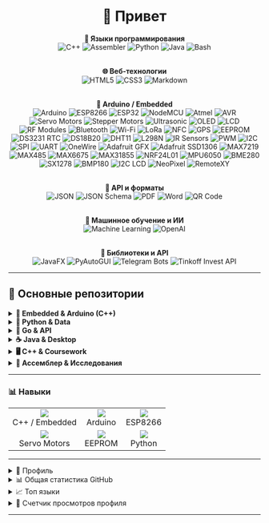 <h1 align="center">👋 Привет </h1>
<div align="center">

  <!-- ЯЗЫКИ -->
  <strong>🧠 Языки программирования</strong><br/>
  <img src="https://img.shields.io/badge/C%2B%2B-00599C?style=flat&logo=c%2B%2B" alt="C++"/>
  <img src="https://img.shields.io/badge/Assembler-DA1884?style=flat" alt="Assembler"/>
  <img src="https://img.shields.io/badge/Python-3776AB?style=flat&logo=python&logoColor=white" alt="Python"/>
  <img src="https://img.shields.io/badge/Java-007396?style=flat&logo=java&logoColor=white" alt="Java"/>
  <img src="https://img.shields.io/badge/Bash-4EAA25?style=flat&logo=gnu-bash&logoColor=white" alt="Bash"/>
  <br/><br/>

  <!-- ВЕБ -->
  <strong>🌐 Веб-технологии</strong><br/>
  <img src="https://img.shields.io/badge/HTML5-E34F26?style=flat&logo=html5&logoColor=white" alt="HTML5"/>
  <img src="https://img.shields.io/badge/CSS3-1572B6?style=flat&logo=css3&logoColor=white" alt="CSS3"/>
  <img src="https://img.shields.io/badge/Markdown-000000?style=flat&logo=markdown&logoColor=white" alt="Markdown"/>
  <br/><br/>

  <!-- АРДУИНО -->
  <strong>🔩 Arduino / Embedded</strong><br/>
  <img src="https://img.shields.io/badge/Arduino-00979D?style=flat&logo=arduino&logoColor=white" alt="Arduino"/>
  <img src="https://img.shields.io/badge/ESP8266-4C4C4C?style=flat&logo=espressif&logoColor=white" alt="ESP8266"/>
  <img src="https://img.shields.io/badge/ESP32-2C6BED?style=flat&logo=espressif&logoColor=white" alt="ESP32"/>
  <img src="https://img.shields.io/badge/NodeMCU-0078A8?style=flat&logo=nodemcu&logoColor=white" alt="NodeMCU"/>
  <img src="https://img.shields.io/badge/Atmel-ED1C24?style=flat&logo=atmel&logoColor=white" alt="Atmel"/>
  <img src="https://img.shields.io/badge/AVR-0052CC?style=flat&logo=avr&logoColor=white" alt="AVR"/>
  <img src="https://img.shields.io/badge/ServoMotors-grey?style=flat" alt="Servo Motors"/>
  <img src="https://img.shields.io/badge/StepperMotors-FF5733?style=flat" alt="Stepper Motors"/>
  <img src="https://img.shields.io/badge/Ultrasonic-FFC107?style=flat" alt="Ultrasonic"/>
  <img src="https://img.shields.io/badge/OLED-000000?style=flat&logo=monochrome" alt="OLED"/>
  <img src="https://img.shields.io/badge/LCD-007ACC?style=flat&logo=monochrome" alt="LCD"/>
  <img src="https://img.shields.io/badge/RF_Modules-007ACC?style=flat" alt="RF Modules"/>
  <img src="https://img.shields.io/badge/Bluetooth-2AA2C9?style=flat&logo=bluetooth&logoColor=white" alt="Bluetooth"/>
  <img src="https://img.shields.io/badge/Wi-Fi-FF6C37?style=flat&logo=wifi&logoColor=white" alt="Wi-Fi"/>
  <img src="https://img.shields.io/badge/LoRa-2F4F4F?style=flat" alt="LoRa"/>
  <img src="https://img.shields.io/badge/NFC-3DDC84?style=flat" alt="NFC"/>
  <img src="https://img.shields.io/badge/GPS-008080?style=flat" alt="GPS"/>
  <img src="https://img.shields.io/badge/EEPROM-555555?style=flat" alt="EEPROM"/>
  <img src="https://img.shields.io/badge/DS3231_RTC-6C7A89?style=flat" alt="DS3231 RTC"/>
  <img src="https://img.shields.io/badge/DS18B20-FF69B4?style=flat" alt="DS18B20"/>
  <img src="https://img.shields.io/badge/DHT11-F88379?style=flat" alt="DHT11"/>
  <img src="https://img.shields.io/badge/L298N-007ACC?style=flat" alt="L298N"/>
  <img src="https://img.shields.io/badge/IR_Sensors-000000?style=flat" alt="IR Sensors"/>
  <img src="https://img.shields.io/badge/PWM-FF4500?style=flat" alt="PWM"/>
  <img src="https://img.shields.io/badge/I2C-FF6C37?style=flat" alt="I2C"/>
  <img src="https://img.shields.io/badge/SPI-003A70?style=flat" alt="SPI"/>
  <img src="https://img.shields.io/badge/UART-4D4D4D?style=flat" alt="UART"/>
  <img src="https://img.shields.io/badge/OneWire-000000?style=flat" alt="OneWire"/>
  <img src="https://img.shields.io/badge/Adafruit_GFX-00A4E0?style=flat" alt="Adafruit GFX"/>
  <img src="https://img.shields.io/badge/Adafruit_SSD1306-000000?style=flat" alt="Adafruit SSD1306"/>
  <img src="https://img.shields.io/badge/MAX7219-FF0000?style=flat" alt="MAX7219"/>
  <img src="https://img.shields.io/badge/MAX485-0078D7?style=flat" alt="MAX485"/>
  <img src="https://img.shields.io/badge/MAX6675-008080?style=flat" alt="MAX6675"/>
  <img src="https://img.shields.io/badge/MAX31855-8B0000?style=flat" alt="MAX31855"/>
  <img src="https://img.shields.io/badge/NRF24L01-4B0082?style=flat" alt="NRF24L01"/>
  <img src="https://img.shields.io/badge/MPU6050-800080?style=flat" alt="MPU6050"/>
  <img src="https://img.shields.io/badge/BME280-008B8B?style=flat" alt="BME280"/>
  <img src="https://img.shields.io/badge/SX1278-483D8B?style=flat" alt="SX1278"/>
  <img src="https://img.shields.io/badge/BMP180-0053A0?style=flat" alt="BMP180"/>
  <img src="https://img.shields.io/badge/I2C_LCD-007ACC?style=flat" alt="I2C LCD"/>
  <img src="https://img.shields.io/badge/NeoPixel-FF1493?style=flat" alt="NeoPixel"/>
  <img src="https://img.shields.io/badge/RemoteXY-1E90FF?style=flat" alt="RemoteXY"/>
  <br/><br/>

  <!-- API / ФОРМАТЫ -->
  <strong>🧩 API и форматы</strong><br/>
  <img src="https://img.shields.io/badge/JSON-000000?style=flat&logo=json&logoColor=white" alt="JSON"/>
  <img src="https://img.shields.io/badge/JSON_Schema-000000?style=flat&logo=json&logoColor=white" alt="JSON Schema"/>
  <img src="https://img.shields.io/badge/PDF-FF0000?style=flat&logo=adobepdf&logoColor=white" alt="PDF"/>
  <img src="https://img.shields.io/badge/Word-2B579A?style=flat&logo=microsoftword&logoColor=white" alt="Word"/>
  <img src="https://img.shields.io/badge/QR_Code-000000?style=flat&logo=qr-code&logoColor=white" alt="QR Code"/>
  <br/><br/>

  <!-- ML / ИИ -->
  <strong>🧠 Машинное обучение и ИИ</strong><br/>
  <img src="https://img.shields.io/badge/Machine_Learning-FF6F61?style=flat&logo=tensorflow&logoColor=white" alt="Machine Learning"/>
  <img src="https://img.shields.io/badge/OpenAI-412991?style=flat&logo=openai&logoColor=white" alt="OpenAI"/>
  <br/><br/>

  <!-- Инструменты / Фреймворки -->
  <strong>🔧 Библиотеки и API</strong><br/>
  <img src="https://img.shields.io/badge/JavaFX-2C2255?style=flat" alt="JavaFX"/>
  <img src="https://img.shields.io/badge/PyAutoGUI-FFA500?style=flat" alt="PyAutoGUI"/>
  <img src="https://img.shields.io/badge/Telegram_Bots-0088CC?style=flat&logo=telegram&logoColor=white" alt="Telegram Bots"/>
  <img src="https://img.shields.io/badge/Tinkoff_Invest_API-0C2C84?style=flat" alt="Tinkoff Invest API"/>

</div>




---

## 🚀 Основные репозитории

<details>
<summary><strong>🔧 Embedded & Arduino (C++)</strong></summary>

- **🔗 [Arduino-Line-Following-Robot-with-Loading-Unloading-Mechanism](https://github.com/rembov/Arduino-Line-Following-Robot-with-Loading-Unloading-Mechanism)**  
  Четырёхсенсорный **робот-следопыт** с сервоприводом для загрузки/выгрузки и автоматическим возвращением на базу.
  
- **🔗 [SmartTempControl-ESP8266](https://github.com/rembov/SmartTempControl-ESP8266)**  
  Умная **система контроля температуры** на базе ESP8266.
  
- **🔗 [Arduino-Multi-Sensor-Wireless-Monitoring-System](https://github.com/rembov/Arduino-Multi-Sensor-Wireless-Monitoring-System)**  
  **Беспроводная сеть датчиков** (температуры, влажности и пр.) с передачей данных по RF-модулю.

- **🔗 [Arduino-Sensor-Monitoring-System](https://github.com/rembov/Arduino-Sensor-Monitoring-System)**  
  Локальный мониторинг показаний нескольких датчиков с выводом в **Serial**.

- **🔗 [ESPThermoBot](https://github.com/rembov/ESPThermoBot)**  
  **Умный термостат** на ESP8266 с веб‑интерфейсом: чтение температуры, управление реле и логирование.

- **🔗 [Arduino-3D-Cube-OLED](https://github.com/rembov/Arduino-3D-Cube-OLED)**  
  Анимация вращающегося **3D-куба** на OLED‑дисплее.
  
- **🔗 [FeederController](https://github.com/rembov/FeederController)**  
  Интеллектуальная автокормушка на базе **Arduino Uno** с возможностью планировать до 10 кормлений, ручным управлением через меню и синхронизацией времени с модулем **RTC DS3231**.

- **🔗 [ESP8266-SmartHome-Telegram-Bot](https://github.com/rembov/ESP8266-SmartHome-Telegram-Bot)**  
  **Смарт‑дом** на ESP8266 с управлением через Telegram‑бота, работа с датчиками и реле.

- **🔗 [Arduino-Relay-Control-with-Encoder-and-OLED-Menu](https://github.com/rembov/Arduino-Relay-Control-with-Encoder-and-OLED-Menu)**  
  Управление **реле** через энкодер и **OLED‑меню**: навигация по пунктам, сохранение настроек.

- **🔗 [arduino-test-app](https://github.com/rembov/arduino-test-app)**  
  Набор **утилитных скетчей** для проверки моторов, светодиодов, датчиков и интерфейсов.

- **🔗 [advanced-line-follower-dragster](https://github.com/rembov/advanced-line-follower-dragster)**  
  **Скоростной линейный робот-драгстер** с тонкой PID‑настройкой, автокалибровкой.

- **🔗 [line-follower-octoliner-pid](https://github.com/rembov/line-follower-octoliner-pid)**  
  Линейный робот с **датчиком Octoliner** и реализованным **PID-регулятором** для точного следования по линии и стабильного прохождения поворотов.

- **🔗 [bmp180-neopixel-remote](https://github.com/rembov/bmp180-neopixel-remote)**  
  Скетч для Arduino: считывает температуру и давление с BMP180, выводит на I²C LCD, управляет NeoPixel и передаёт данные через HC-05.

- **🔗 [ULN2003-Stepper-Control](https://github.com/rembov/ULN2003-Stepper-Control)**  
  Управление шаговым двигателем **28BYJ-48** через драйвер **ULN2003**, с настройкой **скорости** и **направления** вращения через **энкодер**, выводом данных на **OLED-дисплей** SSD1306.

- **🔗 [ESP8266-Water-Turbidity-Sensor](https://github.com/rembov/ESP8266-Water-Turbidity-Sensor)**  
  Измерение мутности воды и публикация данных через MQTT.

- **🔗 [Tuya Pulse Counter](https://github.com/rembov/tuya-pulse-counter)**<br>
  Передача данных **счётчиков** на базе ESP8266 с поддержкой платформы **Tuya**.

</details>

<details>
<summary><strong>🐍 Python & Data</strong></summary>

- **🔗 [ai-lesson](https://github.com/rembov/ai-lesson)**  
  Учебные примеры по **машинному обучению** и **нейросетям**: классификация, регрессия, обучение моделей.

- **🔗 [docpc](https://github.com/rembov/docpc)**  
  Пакетная обработка документов: парсинг, конвертация в PDF/Word, извлечение текста.

- **🔗 [qr-printer](https://github.com/rembov/qr-printer)**  
  Консольный **генератор QR‑кодов** с настройками размера и формата.

- **🔗 [python-clicker](https://github.com/rembov/python-clicker)**  
  Автоматизация кликов мыши и клавиатуры через Python‑скрипт.

</details>

<details>
<summary><strong>🐹 Go & API</strong></summary>

- **🔗 [apicpt](https://github.com/rembov/apicpt)**  
  Клиент для работы с **OpenAI API** (ChatGPT) на Go: обёртка запросов и обработка ответов.

- **🔗 [go-struct](https://github.com/rembov/go-struct)**  
  Генератор Go‑структур по JSON‑схемам: упрощает работу с динамическими данными.

- **🔗 [proof-of-the-Collatz-conjecture-go-](https://github.com/rembov/proof-of-the-Collatz-conjecture-go-)**  
  Эксперименты с **гипотезой Коллатца** на Go.

</details>

<details>
<summary><strong>☕ Java & Desktop</strong></summary>

- **🔗 [bitva-za-stakan-vody](https://github.com/rembov/bitva-za-stakan-vody)**  
  Настольная игра «**Битва за стакан воды**» на JavaFX.

- **🔗 [java-black](https://github.com/rembov/java-black)**  
  Консольная игра «Чёрный Ящик» с угадыванием чисел.

- **🔗 [java-oop-with-time](https://github.com/rembov/java-oop-with-time)**  
  Демонстрация **ООП** в Java: управление временем создания и модификации объектов.

- **🔗 [java-shell-sort](https://github.com/rembov/java-shell-sort)**  
  Алгоритм **сортировки Шелла** с замерами производительности.

- **🔗 [java-selection-sort](https://github.com/rembov/java-selection-sort)**  
  Сортировка выбором с консольной визуализацией.

</details>

<details>
<summary><strong>🖥️ C++ & Coursework</strong></summary>

- **🔗 [calculator-kursach](https://github.com/rembov/calculator-kursach)**  
  Консольный **калькулятор** для курсового проекта.

- **🔗 [kursach-logic](https://github.com/rembov/kursach-logic)**  
  Логические схемы и симуляции на C++ для цифровой логики.

- **🔗 [algollabs](https://github.com/rembov/algollabs)**  
  Лабораторные работы по алгоритмам: графы, деревья, сортировки и поиск.

</details>

<details>
<summary><strong>📐 Ассемблер & Исследования</strong></summary>

- **🔗 [Calculating-a-formula-in-assembler](https://github.com/rembov/Calculating-a-formula-in-assembler)**  
  Вычисление математической формулы на ассемблере x86.

- **🔗 [Frequency-response-and-phase-response](https://github.com/rembov/Frequency-response-and-phase-response)**  
  Скрипты на Python для расчёта АЧХ и ФЧХ аналоговых схем.

- **🔗 [proof-of-the-Collatz-conjecture](https://github.com/rembov/proof-of-the-Collatz-conjecture)**  
  Эксперименты с последовательностями Коллатца на Python.

- **🔗 [x0](https://github.com/rembov/x0)**  
  Исследовательский скрипт для изучения поведения функций и последовательностей.

- **🔗 [tink-invest-share-info](https://github.com/rembov/tink-invest-share-info)**  
  Актуальные котировки и информация о бумагах через **Tinkoff Invest API**.
</details>

---

### 📊 Навыки

<table>
  <tr>
    <td align="center"><img src="https://img.shields.io/badge/Embedded-C%2B%2B-blue?style=flat&logo=c%2B%2B" /><br/>C++ / Embedded</td>
    <td align="center"><img src="https://img.shields.io/badge/Arduino-00979D?style=flat&logo=arduino&logoColor=white" /><br/>Arduino</td>
    <td align="center"><img src="https://img.shields.io/badge/ESP8266-black?style=flat&logo=espressif&logoColor=white" /><br/>ESP8266</td>
  </tr>
  <tr>
    <td align="center"><img src="https://img.shields.io/badge/Servo-grey?style=flat" /><br/>Servo Motors</td>
    <td align="center"><img src="https://img.shields.io/badge/EERPOM-4CAF50?style=flat" /><br/>EEPROM</td>
    <td align="center"><img src="https://img.shields.io/badge/Python-3776AB?style=flat&logo=python&logoColor=white" /><br/>Python</td>
  </tr>
</table>

---


<details>
  <summary>👤 Профиль</summary>
  <div align="center">
    <a href="https://github.com/vn7n24fzkq/github-profile-summary-cards">
      <img
        src="https://github-profile-summary-cards.vercel.app/api/cards/profile-details?username=rembov&theme=vue&cache_seconds=21600"
        alt="Profile Details"
      />
    </a>
  </div>
</details>

<details>
  <summary>📊 Общая статистика GitHub</summary>
  <div align="center">
    <img
      src="https://github-readme-stats.vercel.app/api?username=rembov&show_icons=true&theme=radical&hide_border=true&cache_seconds=21600"
      alt="GitHub Stats"
    />
  </div>
</details>


<details>
  <summary>📈 Топ языки</summary>
   <div align="center">
    <img src="https://github-readme-stats.vercel.app/api/top-langs/?username=rembov&layout=compact&theme=shades-of-purple&hide_border=true&count_private=true&cache_seconds=21600" alt="Lang Percentages" />
  </div>
</details>

<details>
  <summary>👀 Счетчик просмотров профиля</summary>
  <div align="center">
    <img src="https://komarev.com/ghpvc/?username=rembov&style=flat-square&color=blue" alt="Profile Views" />
  </div>
</details>




---

